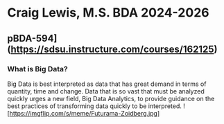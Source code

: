 # Craig Lewis, M.S. BDA 2024-2026
## pBDA-594](https://sdsu.instructure.com/courses/162125)

### What is Big Data?
  Big Data is best interpreted as data that has great demand in terms of quantity, time and change. Data that is so vast that must be analyzed quickly urges a new field, Big Data Analytics, to provide guidance on the best practices of transforming data quickly to be interpreted.
  ![https://imgflip.com/s/meme/Futurama-Zoidberg.jpg]
